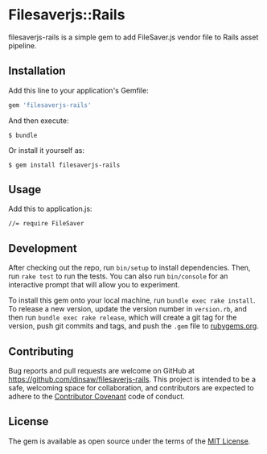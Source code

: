 # Filesaverjs::Rails

filesaverjs-rails is a simple gem to add FileSaver.js vendor file to Rails asset pipeline.

## Installation

Add this line to your application's Gemfile:

```ruby
gem 'filesaverjs-rails'
```

And then execute:

    $ bundle

Or install it yourself as:

    $ gem install filesaverjs-rails

## Usage

Add this to application.js:

    //= require FileSaver

## Development

After checking out the repo, run `bin/setup` to install dependencies. Then, run `rake test` to run the tests. You can also run `bin/console` for an interactive prompt that will allow you to experiment.

To install this gem onto your local machine, run `bundle exec rake install`. To release a new version, update the version number in `version.rb`, and then run `bundle exec rake release`, which will create a git tag for the version, push git commits and tags, and push the `.gem` file to [rubygems.org](https://rubygems.org).

## Contributing

Bug reports and pull requests are welcome on GitHub at https://github.com/dinsaw/filesaverjs-rails. This project is intended to be a safe, welcoming space for collaboration, and contributors are expected to adhere to the [Contributor Covenant](contributor-covenant.org) code of conduct.


## License

The gem is available as open source under the terms of the [MIT License](http://opensource.org/licenses/MIT).

